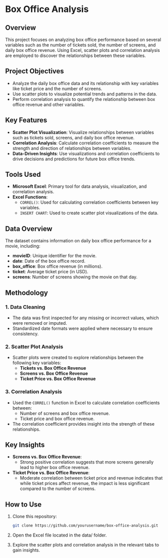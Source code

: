 # Box Office Analysis

## Overview

This project focuses on analyzing box office performance based on several variables such as the number of tickets sold, the number of screens, and daily box office revenue. Using Excel, scatter plots and correlation analysis are employed to discover the relationships between these variables.

## Project Objectives

- Analyze the daily box office data and its relationship with key variables like ticket price and the number of screens.
- Use scatter plots to visualize potential trends and patterns in the data.
- Perform correlation analysis to quantify the relationship between box office revenue and other variables.

## Key Features

- **Scatter Plot Visualization**: Visualize relationships between variables such as tickets sold, screens, and daily box office revenue.
- **Correlation Analysis**: Calculate correlation coefficients to measure the strength and direction of relationships between variables.
- **Data-Driven Insights**: Use visualizations and correlation coefficients to drive decisions and predictions for future box office trends.

## Tools Used

- **Microsoft Excel**: Primary tool for data analysis, visualization, and correlation analysis.
- **Excel Functions**:
  - `CORREL()`: Used for calculating correlation coefficients between key variables.
  - `INSERT CHART`: Used to create scatter plot visualizations of the data.

## Data Overview

The dataset contains information on daily box office performance for a movie, including:

- **movieID**: Unique identifier for the movie.
- **date**: Date of the box office record.
- **box_office**: Box office revenue (in millions).
- **ticket**: Average ticket price (in USD).
- **screens**: Number of screens showing the movie on that day.

## Methodology

### 1. Data Cleaning
- The data was first inspected for any missing or incorrect values, which were removed or imputed.
- Standardized date formats were applied where necessary to ensure consistency.

### 2. Scatter Plot Analysis
- Scatter plots were created to explore relationships between the following key variables:
  - **Tickets vs. Box Office Revenue**
  - **Screens vs. Box Office Revenue**
  - **Ticket Price vs. Box Office Revenue**

### 3. Correlation Analysis
- Used the `CORREL()` function in Excel to calculate correlation coefficients between:
  - Number of screens and box office revenue.
  - Ticket price and box office revenue.
- The correlation coefficient provides insight into the strength of these relationships.

## Key Insights

- **Screens vs. Box Office Revenue**: 
  - Strong positive correlation suggests that more screens generally lead to higher box office revenue.
- **Ticket Price vs. Box Office Revenue**: 
  - Moderate correlation between ticket price and revenue indicates that while ticket prices affect revenue, the impact is less significant compared to the number of screens.

## How to Use

1. Clone this repository:
   ```bash
   git clone https://github.com/yourusername/box-office-analysis.git
   
2. Open the Excel file located in the data/ folder.
   
3. Explore the scatter plots and correlation analysis in the relevant tabs to gain insights.
